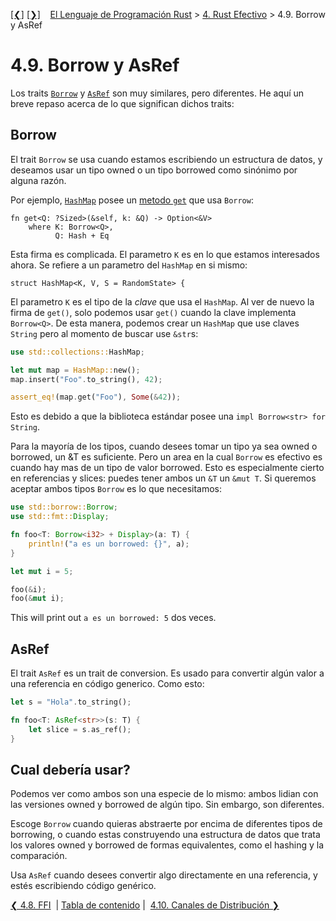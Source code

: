 [[❮]](ch04-08-ffi.md)
[[❯]](ch04-10-release-channels.md)
&nbsp;&nbsp;
[El Lenguaje de Programación Rust](_index.md) >
[4. Rust Efectivo](ch04-00-effective-rust.md) > 4.9. Borrow y AsRef

# 4.9. Borrow y AsRef

Los traits [`Borrow`][borrow] y [`AsRef`][asref] son muy similares, pero
diferentes. He aquí un breve repaso acerca de lo que significan dichos traits:

[borrow]: ../std/borrow/trait.Borrow.html (ingles)
[asref]: ../std/convert/trait.AsRef.html (ingles)

## Borrow

El trait `Borrow` se usa cuando estamos escribiendo un estructura de datos, y
deseamos usar un tipo owned o un tipo borrowed como sinónimo por alguna razón.

Por ejemplo, [`HashMap`][hashmap] posee un [metodo `get`][get] que usa `Borrow`:

```rust,ignore
fn get<Q: ?Sized>(&self, k: &Q) -> Option<&V>
    where K: Borrow<Q>,
          Q: Hash + Eq
```

[hashmap]: ../std/collections/struct.HashMap.html
[get]: ../std/collections/struct.HashMap.html#method.get

Esta firma es complicada. El parametro `K` es en lo que estamos interesados
ahora. Se refiere a un parametro del `HashMap` en si mismo:

```rust,ignore
struct HashMap<K, V, S = RandomState> {
```

El parametro `K` es el tipo de la *clave* que usa el `HashMap`. Al ver de nuevo
la firma de `get()`, solo podemos usar `get()` cuando la clave implementa
`Borrow<Q>`. De esta manera, podemos crear un `HashMap` que use claves  `String`
pero al momento de buscar use `&str`s:

```rust
use std::collections::HashMap;

let mut map = HashMap::new();
map.insert("Foo".to_string(), 42);

assert_eq!(map.get("Foo"), Some(&42));
```

Esto es debido a que la biblioteca estándar posee una `impl Borrow<str> for
String`.

Para la mayoría de los tipos, cuando desees tomar un tipo ya sea owned o
borrowed, un &T es suficiente. Pero un area en la cual `Borrow` es efectivo es
cuando hay mas de un tipo de valor borrowed. Esto es especialmente cierto en
referencias y slices: puedes tener ambos un `&T` un `&mut T`. Si queremos
aceptar ambos tipos `Borrow` es lo que necesitamos:

```rust
use std::borrow::Borrow;
use std::fmt::Display;

fn foo<T: Borrow<i32> + Display>(a: T) {
    println!("a es un borrowed: {}", a);
}

let mut i = 5;

foo(&i);
foo(&mut i);
```

This will print out `a es un borrowed: 5` dos veces.

## AsRef

El trait `AsRef` es un trait de conversion. Es usado para convertir algún valor
a una referencia en código generico. Como esto:

```rust
let s = "Hola".to_string();

fn foo<T: AsRef<str>>(s: T) {
    let slice = s.as_ref();
}
```

## Cual debería usar?

Podemos ver como ambos son una especie de lo mismo: ambos lidian con las
versiones owned y borrowed de algún tipo. Sin embargo, son diferentes.

Escoge `Borrow` cuando quieras abstraerte por encima de diferentes tipos de
borrowing, o cuando estas construyendo una estructura de datos que trata los
valores owned y borrowed de formas equivalentes, como el hashing y la
comparación.

Usa `AsRef` cuando desees convertir algo directamente en una referencia, y estés
escribiendo código genérico.

[❮ 4.8. FFI](ch04-08-ffi.md)
&nbsp;|&nbsp;[Tabla de contenido](_index.md)&nbsp;|&nbsp;
[4.10. Canales de Distribución ❯](ch04-10-release-channels.md)

